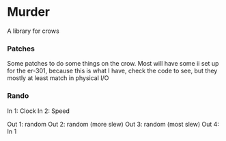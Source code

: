 # Murder

A library for crows

### Patches
Some patches to do some things on the crow. Most will have some ii set up for the er-301, because this is what I have, check the code to see, but they mostly at least match in physical I/O


### Rando

In 1: Clock
In 2: Speed

Out 1: random
Out 2: random (more slew)
Out 3: random (most slew)
Out 4: In 1
